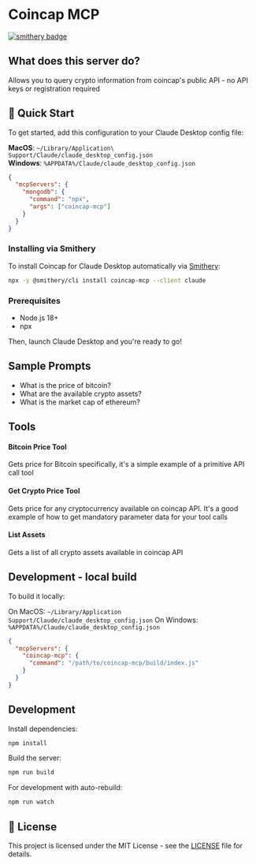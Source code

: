 # Coincap MCP

[![smithery badge](https://smithery.ai/badge/coincap-mcp)](https://smithery.ai/server/coincap-mcp)

## What does this server do?

Allows you to query crypto information from coincap's public API - no API keys or registration required

## 🚀 Quick Start

To get started, add this configuration to your Claude Desktop config file:

**MacOS**: `~/Library/Application\ Support/Claude/claude_desktop_config.json`  
**Windows**: `%APPDATA%/Claude/claude_desktop_config.json`

```json
{
  "mcpServers": {
    "mongodb": {
      "command": "npx",
      "args": ["coincap-mcp"]
    }
  }
}
```

### Installing via Smithery

To install Coincap for Claude Desktop automatically via [Smithery](https://smithery.ai/server/coincap-mcp):

```bash
npx -y @smithery/cli install coincap-mcp --client claude
```

### Prerequisites

- Node.js 18+
- npx

Then, launch Claude Desktop and you're ready to go!

## Sample Prompts

- What is the price of bitcoin?
- What are the available crypto assets?
- What is the market cap of ethereum?

## Tools

#### Bitcoin Price Tool

Gets price for Bitcoin specifically, it's a simple example of a primitive API call tool

#### Get Crypto Price Tool

Gets price for any cryptocurrency available on coincap API. It's a good example of how to get mandatory parameter data for your tool calls

#### List Assets

Gets a list of all crypto assets available in coincap API

## Development - local build

To build it locally:

On MacOS: `~/Library/Application Support/Claude/claude_desktop_config.json`
On Windows: `%APPDATA%/Claude/claude_desktop_config.json`

```json
{
  "mcpServers": {
    "coincap-mcp": {
      "command": "/path/to/coincap-mcp/build/index.js"
    }
  }
}
```

## Development

Install dependencies:

```bash
npm install
```

Build the server:

```bash
npm run build
```

For development with auto-rebuild:

```bash
npm run watch
```

## 📜 License

This project is licensed under the MIT License - see the [LICENSE](LICENSE) file for details.
